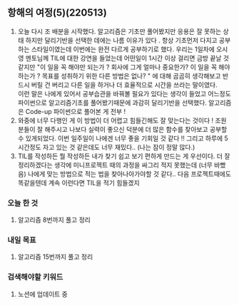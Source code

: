 ## 항해의 여정(5)(220513)

1. 오늘 다시 조 배분을 시작했다. 알고리즘은 기초만 풀어봤지만 응용은 잘 못하는 상태 하지만 달리기반을 선택한 데에는 나름 이유가 있다 . 항상 기초먼저 다지고 공부하는 스타일이였는데 이번에는 완전 다르게 공부하기로 했다.
   우리는 1일차에 오시영 멘토님께 TIL에 대한 강연을 들었는데 어떤일이 1시간 이상 걸리면 금방 끝날 것 같지만 "이 일을 꼭 해야만 되는가 ? 회사에 그게 얼마나 중요한가? 이 일을 꼭 해야하는가 ? 목표를 성취하기 위한 다른 방법은 없나? " 에 대해 곰곰히 생각해보고 반드시 버릴 건 버리고 다른 일을 하거나 더 효율적으로 시간을 쓰라는 말이였다. <br>
   이런 말은 나에게 있어서 공부습관을 바꿔볼 필요가 있다는 생각이 들었고 어느정도 파이썬으로 알고리즘기초를 풀어봤기때문에 과감히 달리기반을 선택했다. 알고리즘은 Code-up 파이썬으로 풀어본 게 전부 !
2. 와중에 너무 다행인 게 이 방법이 더 어렵고 힘들긴해도 잘 맞는다는 것이다 ! 조원분들이 잘 해주시고 나보다 실력이 좋으신 덕분에 더 많은 함수를 찾아보고 공부할 수 있게되었다. 이번 일주일이 나에겐 너무 좋을 기회일 것 같다 !! 그리고 하루에 5시간정도 자고 있는 것 같은데도 너무 재밌다.. (나는 잠이 정말 많다.)
3. TIL를 작성하든 뭘 작성하든 내가 찾기 쉽고 보기 편하게 만드는 게 우선이다. 더 잘 정리하겠다는 생각에 미니프로젝트 때의 과정을 싸그리 적지 못했는데 (너무 바빴음) 나에게 맞는 방법으로 적는 법을 찾아나아가야할 것 같다.. 다음 프로젝트때에도 똑같을텐데 계속 이런다면 TIL을 적기 힘들겠지

### 오늘 한 것

1. 알고리즘 8번까지 풀고 정리

### 내일 목표

1. 알고리즘 15번까지 풀고 정리

### 검색해야할 키워드

1. 노션에 업데이트 중
